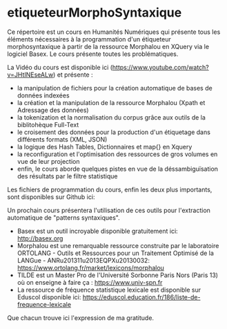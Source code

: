 # etiqueteurMorphoSyntaxique

Ce répertoire est un cours en Humanités Numériques qui présente tous les éléments nécessaires à la programmation d'un étiqueteur morphosyntaxique à partir de la ressource Morphalou en XQuery via le logiciel Basex. Le cours présente toutes les problématiques. 

La Vidéo du cours est disponible ici (https://www.youtube.com/watch?v=JHtINEseALw) et présente : 

- la manipulation de fichiers pour la création automatique de bases de données indexées
- la création et la manipulation de la ressource Morphalou (Xpath et Adressage des données)
- la tokenization et la normalisation du corpus grâce aux outils de la biblitohèque Full-Text
- le croisement des données pour la production d'un étiquetage dans différents formats (XML, JSON)
- la logique des Hash Tables, Dictionnaires et map{} en Xquery
- la reconfiguration et l'optimisation des ressources de gros volumes en vue de leur projection
- enfin, le cours aborde quelques pistes en vue de la déssambiguïsation des résultats par le filtre statistique

Les fichiers de programmation du cours, enfin les deux plus importants, sont disponibles sur Github ici: 

Un prochain cours présentera l'utilisation de ces outils pour l'extraction automatique de "patterns syntaxiques".

- Basex est un outil incroyable disponible gratuitement ici: http://basex.org
- Morphalou est une remarquable ressource construite par le laboratoire ORTOLANG - Outils et Ressources pour un Traitement Optimisé de la LANGue - ANRu201311u2013EQPXu20130032: https://www.ortolang.fr/market/lexicons/morphalou
- TILDE est un Master Pro de l'Université Sorbonne Paris Nors (Paris 13) où on enseigne à faire ça : https://www.univ-spn.fr
- La ressource de fréquence statistique lexicale est disponible sur Eduscol disponible ici: https://eduscol.education.fr/186/liste-de-frequence-lexicale


Que chacun trouve ici l'expression de ma gratitude. 


